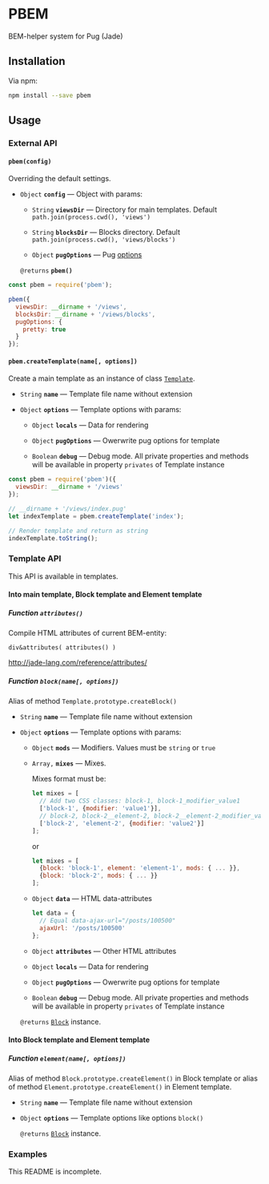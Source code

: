 # PBEM

BEM-helper system for Pug (Jade)

## Installation

Via npm:

```bash
npm install --save pbem
```

## Usage

### External API

#### `pbem(config)`

Overriding the default settings.

-   `Object` **`config`** — Object with params:

    -   `String` **`viewsDir`** — Directory for main templates.
        Default `path.join(process.cwd(), 'views')`

    -   `String` **`blocksDir`** — Blocks directory.
        Default `path.join(process.cwd(), 'views/blocks')`

    -   `Object` **`pugOptions`** — Pug [options](http://jade-lang.com/api/)

    `@returns` **`pbem()`**

```javascript
const pbem = require('pbem');

pbem({
  viewsDir: __dirname + '/views',
  blocksDir: __dirname + '/views/blocks',
  pugOptions: {
    pretty: true
  }
});
```

#### `pbem.createTemplate(name[, options])`

Create a main template as an instance of class [`Template`](./lib/Template.js).

-   `String` **`name`** — Template file name without extension

-   `Object` **`options`** — Template options with params:

    -   `Object` **`locals`** — Data for rendering

    -   `Object` **`pugOptions`** — Owerwrite pug options for template

    -   `Boolean` **`debug`** — Debug mode. All private properties and methods
        will be available in property `privates` of Template instance

```javascript
const pbem = require('pbem')({
  viewsDir: __dirname + '/views'
});

// __dirname + '/views/index.pug'
let indexTemplate = pbem.createTemplate('index');

// Render template and return as string
indexTemplate.toString();
```

### Template API

This API is available in templates.

#### Into main template, Block template and Element template

##### Function `attributes()`

Compile HTML attributes of current BEM-entity:

```pug
div&attributes( attributes() )
```

<http://jade-lang.com/reference/attributes/>

##### Function `block(name[, options])`

Alias of method `Template.prototype.createBlock()`

-   `String` **`name`** — Template file name without extension

-   `Object` **`options`** — Template options with params:

    -   `Object` **`mods`** — Modifiers. Values must be `string` or `true`

    -   `Array,` **`mixes`** — Mixes.

        Mixes format must be:

        ```javascript
        let mixes = [
          // Add two CSS classes: block-1, block-1_modifier_value1
          ['block-1', {modifier: 'value1'}],
          // block-2, block-2__element-2, block-2__element-2_modifier_value2
          ['block-2', 'element-2', {modifier: 'value2'}]
        ];
        ```

        or

        ```javascript
        let mixes = [
          {block: 'block-1', element: 'element-1', mods: { ... }},
          {block: 'block-2', mods: { ... }}
        ];
        ```

    -   `Object` **`data`** — HTML data-attributes

        ```javascript
        let data = {
          // Equal data-ajax-url="/posts/100500"
          ajaxUrl: '/posts/100500'
        };
        ```

    -   `Object` **`attributes`** — Other HTML attributes

    -   `Object` **`locals`** — Data for rendering

    -   `Object` **`pugOptions`** — Owerwrite pug options for template

    -   `Boolean` **`debug`** — Debug mode. All private properties and methods
        will be available in property `privates` of Template instance

    `@returns` [`Block`](./lib/Block.js) instance.

#### Into Block template and Element template

##### Function `element(name[, options])`

Alias of method `Block.prototype.createElement()` in Block template or
alias of method `Element.prototype.createElement()` in Element template.

-   `String` **`name`** — Template file name without extension

-   `Object` **`options`** — Template options like options `block()`

    `@returns` [`Block`](./lib/Block.js) instance.

### Examples

This README is incomplete.
